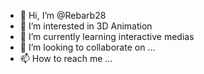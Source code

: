 - 👋 Hi, I’m @Rebarb28
- 👀 I’m interested in 3D Animation
- 🌱 I’m currently learning interactive medias
- 💞️ I’m looking to collaborate on ...
- 📫 How to reach me ...

<!---
Rebarb28/Rebarb28 is a ✨ special ✨ repository because its `README.md` (this file) appears on your GitHub profile.
You can click the Preview link to take a look at your changes.
--->
